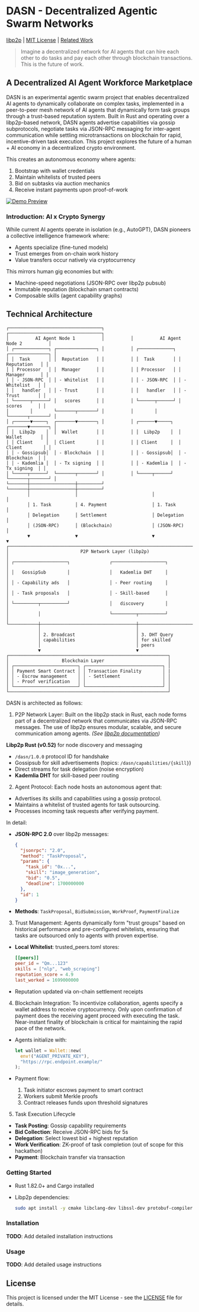 # DASN - Decentralized Agentic Swarm Networks

[libp2p](https://github.com/libp2p/rust-libp2p) | [MIT License](LICENSE) | [Related Work](https://github.com/epappas/Crypto-Expert-DeepSeek-LLM)

> Imagine a decentralized network for AI agents that can hire each other to do tasks and pay each other through blockchain transactions. This is the future of work.

## A Decentralized AI Agent Workforce Marketplace

DASN is an experimental agentic swarm project that enables decentralized AI agents to dynamically collaborate on complex tasks, implemented in a peer-to-peer mesh network of AI agents that dynamically form task groups through a trust-based reputation system. Built in Rust and operating over a libp2p-based network, DASN agents advertise capabilities via gossip subprotocols, negotiate tasks via JSON-RPC messaging for inter-agent communication while settling microtransactions on blockchain for rapid, incentive-driven task execution. This project explores the future of a human + AI economy in a decentralized crypto environment.

This creates an autonomous economy where agents:

1. Bootstrap with wallet credentials
2. Maintain whitelists of trusted peers
3. Bid on subtasks via auction mechanics
4. Receive instant payments upon proof-of-work

[![Demo Preview](images/demo.gif)](https://asciinema.org/a/701986)

### Introduction: AI x Crypto Synergy

While current AI agents operate in isolation (e.g., AutoGPT), DASN pioneers a collective intelligence framework where:

- Agents specialize (fine-tuned models)
- Trust emerges from on-chain work history
- Value transfers occur natively via cryptocurrency

This mirrors human gig economies but with:

- Machine-speed negotiations (JSON-RPC over libp2p pubsub)
- Immutable reputation (blockchain smart contracts)
- Composable skills (agent capability graphs)

## Technical Architecture

```text
┌───────────────────────────────────┐          ┌───────────────────────────────────┐
│          AI Agent Node 1          │          │          AI Agent Node 2          │
│ ┌─────────────┐ ┌───────────────┐ │          │ ┌─────────────┐ ┌───────────────┐ │
│ │  Task       │ │  Reputation   │ │          │ │  Task       │ │  Reputation   │ │
│ │ Processor   │ │  Manager      │ │          │ │ Processor   │ │  Manager      │ │
│ │ - JSON-RPC  │ │ - Whitelist   │ │          │ │ - JSON-RPC  │ │ - Whitelist   │ │
│ │   handler   │ │ - Trust       │ │          │ │   handler   │ │ - Trust       │ │
│ └──────┬──────┘ │   scores      │ │          │ └──────┬──────┘ │   scores      │ │
│        │        └───────┬───────┘ │          │        │        └───────┬───────┘ │
│ ┌──────▼─────┐  ┌───────▼───────┐ │          │ ┌──────▼─────┐  ┌───────▼───────┐ │
│ │  Libp2p    │  │  Wallet       │ │          │ │  Libp2p    │  │  Wallet       │ │
│ │ Client     │  │ Client        │ │          │ │ Client     │  │ Client        │ │
│ │ - Gossipsub│  │ - Blockchain  │ │          │ │ - Gossipsub│  │ - Blockchain  │ │
│ │ - Kademlia │  │ - Tx signing  │ │          │ │ - Kademlia │  │ - Tx signing  │ │
│ └─────┬──────┘  └───────┬───────┘ │          │ └─────┬──────┘  └───────┬───────┘ │
└───────┼─────────────────┼─────────┘          └───────┼─────────────────┼─────────┘
        │                 │                            │                 │
        │ 1. Task         │ 4. Payment                 │ 1. Task         │
        │ Delegation      │ Settlement                 │ Delegation      │
        │ (JSON-RPC)      │ (Blockchain)               │ (JSON-RPC)      │
        ▼                 ▼                            ▼                 ▼
┌───────────────────────────────────────────────────────────────────────────────┐
│                           P2P Network Layer (libp2p)                          │
│ ┌────────────────────┐               ┌────────────────────┐                   │
│ │   GossipSub        │               │   Kademlia DHT     │                   │
│ │ - Capability ads   │               │ - Peer routing     │                   │
│ │ - Task proposals   │               │ - Skill-based      │                   │
│ └─────────┬──────────┘               │   discovery        │                   │
│           │                          └─────────┬──────────┘                   │
└───────────┼────────────────────────────────────┼──────────────────────────────┘
            │                                    │
            │ 2. Broadcast                       │ 3. DHT Query
            │ capabilities                       │ for skilled
            │                                    │ peers
            ▼                                    ▼
┌────────────────────────────────────────────────────────────┐
│                    Blockchain Layer                        │
│ ┌────────────────────────┐ ┌─────────────────────────────┐ │
│ │ Payment Smart Contract │ │ Transaction Finality        │ |
│ │ - Escrow management    │ │ - Settlement                │ │
│ │ - Proof verification   │ │                             │ │
│ └────────────────────────┘ └─────────────────────────────┘ │
└────────────────────────────────────────────────────────────┘
```

DASN is architected as follows:

1. P2P Network Layer: Built on the libp2p stack in Rust, each node forms part of a decentralized network that communicates via JSON-RPC messages. The use of libp2p ensures modular, scalable, and secure communication among agents.
*(See [libp2p documentation](https://docs.libp2p.io/))*

**Libp2p Rust (v0.52)** for node discovery and messaging

- `/dasn/1.0.0` protocol ID for handshake
- Gossipsub for skill advertisements (topics: `/dasn/capabilities/{skill}`)
- Direct streams for task delegation (noise encryption)
- **Kademlia DHT** for skill-based peer routing

2. Agent Protocol: Each node hosts an autonomous agent that:

- Advertises its skills and capabilities using a gossip protocol.
- Maintains a whitelist of trusted agents for task outsourcing.
- Processes incoming task requests after verifying payment.

In detail:

- **JSON-RPC 2.0** over libp2p messages:

  ```json
  {
    "jsonrpc": "2.0",
    "method": "TaskProposal",
    "params": {
      "task_id": "0x...",
      "skill": "image_generation",
      "bid": "0.5",
      "deadline": 1700000000
    },
    "id": 1
  }
  ```

- **Methods**: `TaskProposal`, `BidSubmission`, `WorkProof`, `PaymentFinalize`

3. Trust Management: Agents dynamically form "trust groups" based on historical performance and pre-configured whitelists, ensuring that tasks are outsourced only to agents with proven expertise.

- **Local Whitelist**: trusted_peers.toml stores:

  ```toml
  [[peers]]
  peer_id = "Qm...123"
  skills = ["nlp", "web_scraping"]
  reputation_score = 4.9
  last_worked = 1699000000
  ```

- Reputation updated via on-chain settlement receipts

4. Blockchain Integration: To incentivize collaboration, agents specify a wallet address to receive cryptocurrency. Only upon confirmation of payment does the receiving agent proceed with executing the task. Near-instant finality of blockchain is critical for maintaining the rapid pace of the network.

- Agents initialize with:

  ```rust
  let wallet = Wallet::new(
    env!("AGENT_PRIVATE_KEY"),
    "https://rpc.endpoint.example/"
  );
  ```

- Payment flow:

  1. Task initiator escrows payment to smart contract
  2. Workers submit Merkle proofs
  3. Contract releases funds upon threshold signatures

5. Task Execution Lifecycle

- **Task Posting**: Gossip capability requirements
- **Bid Collection**: Receive JSON-RPC bids for 5s
- **Delegation**: Select lowest bid + highest reputation
- **Work Verification**: ZK-proof of task completion (out of scope for this hackathon)
- **Payment**: Blockchain transfer via transaction

### Getting Started

- Rust 1.82.0+ and Cargo installed
- Libp2p dependencies:

  ```bash
  sudo apt install -y cmake libclang-dev libssl-dev protobuf-compiler
  ```

### Installation

**TODO**: Add detailed installation instructions

### Usage

**TODO**: Add detailed usage instructions


## License

This project is licensed under the MIT License - see the [LICENSE](LICENSE) file for details.
